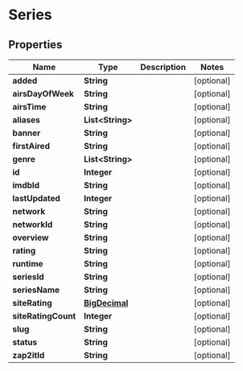 
# Series

## Properties
Name | Type | Description | Notes
------------ | ------------- | ------------- | -------------
**added** | **String** |  |  [optional]
**airsDayOfWeek** | **String** |  |  [optional]
**airsTime** | **String** |  |  [optional]
**aliases** | **List&lt;String&gt;** |  |  [optional]
**banner** | **String** |  |  [optional]
**firstAired** | **String** |  |  [optional]
**genre** | **List&lt;String&gt;** |  |  [optional]
**id** | **Integer** |  |  [optional]
**imdbId** | **String** |  |  [optional]
**lastUpdated** | **Integer** |  |  [optional]
**network** | **String** |  |  [optional]
**networkId** | **String** |  |  [optional]
**overview** | **String** |  |  [optional]
**rating** | **String** |  |  [optional]
**runtime** | **String** |  |  [optional]
**seriesId** | **String** |  |  [optional]
**seriesName** | **String** |  |  [optional]
**siteRating** | [**BigDecimal**](BigDecimal.md) |  |  [optional]
**siteRatingCount** | **Integer** |  |  [optional]
**slug** | **String** |  |  [optional]
**status** | **String** |  |  [optional]
**zap2itId** | **String** |  |  [optional]



